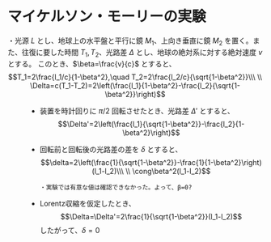 
# マイケルソン・モーリーの実験

<dl><dt>

・光源 $L$ とし、地球上の水平盤と平行に鏡 $M_1$、上向き垂直に鏡 $M_2$ を置く。また、往復に要した時間 $T_1,T_2$、光路差 $\Delta$ とし、地球の絶対系に対する絶対速度 $v$ とする。
このとき、$\beta=\frac{v}{c}$ とすると、
$$T_1=2\frac{l_1/c}{1-\beta^2},\quad T_2=2\frac{l_2/c}{\sqrt{1-\beta^2}}\\\ \\
\Delta=c(T_1-T_2)=2\left(\frac{l_1}{1-\beta^2}-\frac{l_2}{\sqrt{1-\beta^2}}\right)$$

</dt><dd>

- 装置を時計回りに $\pi/2$ 回転させたとき、光路差 $\Delta'$ とすると、
$$\Delta'=2\left(\frac{l_1}{\sqrt{1-\beta^2}}-\frac{l_2}{1-\beta^2}\right)$$

- 回転前と回転後の光路差の差を $\delta$ とすると、
$$\delta=2\left(\frac{1}{\sqrt{1-\beta^2}}-\frac{1}{1-\beta^2}\right)(l_1-l_2)\\\ \\
\cong\beta^2(l_1-l_2)$$

      ・実験では有意な値は確認できなかった。よって、β=0?

- Lorentz収縮を仮定したとき、
$$\Delta=\Delta'=2\frac{1}{\sqrt{1-\beta^2}}(l_1-l_2)$$
したがって、$\delta=0$

</dd></dl>